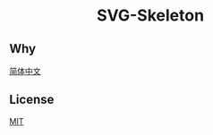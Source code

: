 <h1 align="center"> SVG-Skeleton </h1>

## Why

[简体中文](./README.zh-CN.md)

## License

[MIT](./LICENSE)
